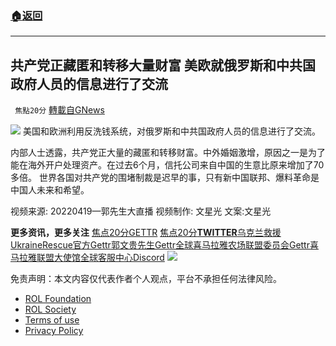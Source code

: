 ###  [:house:返回](../)
---


## 共产党正藏匿和转移大量财富 美欧就俄罗斯和中共国政府人员的信息进行了交流
` 焦點20分` [轉載自GNews](https://gnews.org/zh-hans/2381753/)

![](https://assets.gnews.org/wp-content/uploads/2022/04/CCP-1.jpg) 
美国和欧洲利用反洗钱系统，对俄罗斯和中共国政府人员的信息进行了交流。
 
内部人士透露，共产党正大量的藏匿和转移财富。中外婚姻激增，原因之一是为了能在海外开户处理资产。在过去6个月，信托公司来自中国的生意比原来增加了70多倍。 世界各国对共产党的围堵制裁是迟早的事，只有新中国联邦、爆料革命是中国人未来和希望。
  
视频来源: 20220419—郭先生大直播
视频制作: 文星光
文案:文星光
 
**更多资讯，更多关注**
[焦点20分GETTR](https://gettr.com/user/20minfocus)
[焦点20分**TWITTER**](https://twitter.com/20minfocus)[乌克兰救援UkraineRescue官方Gettr](https://gettr.com/user/ukrainerescue)[郭文贵先生Gettr](https://gettr.com/user/miles)[全球喜马拉雅农场联盟委员会Gettr](https://gettr.com/user/GlobalAlliance)[喜马拉雅联盟大使馆全球客服中心Discord](https://discord.gg/zv8j42srdN)
 ![](https://assets.gnews.org/wp-content/uploads/2022/04/CCP-1.jpg) 

免责声明：本文内容仅代表作者个人观点，平台不承担任何法律风险。
  
- [ROL Foundation](https://rolfoundation.org/)
- [ROL Society](https://rolsociety.org/)
- [Terms of use](https://gnews.org/terms-of-use-3/)
- [Privacy Policy](https://gnews.org/privacy-policy/)
